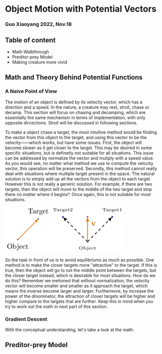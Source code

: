 # Object Motion with Potential Vectors

### Guo Xiaoyang 2022, Nov.18

## Table of content

- Math Walkthrough
- Preditor-prey Model
- Making creature more vivid

## Math and Theory Behind Potential Functions

### A Naive Point of View

The motion of an object is defined by its velocity vector, which has a direction and a speed. In the nature, a creature may rest, stroll, chase or decamp. This section will focus on chasing and decamping, which are essentially the same mechenism in terms of implementation, with only opposite dircections. Stroll will be discussed in following sections.

To make a object chase a target, the most intuitive method would be finding the vector from this object to the target, and using this vector to be the velocity——which works, but have some issues. First, the object will become slower as it get closer to the target. This may be desired in some specific situations, but is definetly not suitable for all situations. This issue can be addressed by normalize the vector and mutiply with a speed value. As you would see, no matter what method we use to compute the velocity vector, this operation will be preserved. Secondly, this method cannot really deal with situations where multiple target present in the space. The natural solution is to simply add up all the vectors from the object to each target. However this is not really a generic solution. For example, if there are two targets, then the object will move to the middle of the two target and stop there no matter where it begins\*. Once again, this is not suitable for most situations.<br />

<img
    src="../media/potential_vector/img01_object_to_target.png"
    alt="Vector from the object to the target"
    height="150"
  />
<img
    src="../media/potential_vector/img02_two_targets.png"
    alt="Cannot handle two targets"
    height="150"
  />

So the task in front of us is to avoid equilibriums as much as possible. One method is to make the closer targets more "attractive" to the target. If this is true, then the object will go to not the middle point between the targets, but the closer target instead, which is desirable for most situations. How do we do this? Remember we metioned that without normalization, the velocity vector will become smaller and smaller as it approach the target, which means the inverse become larger and larger. Furthermore, by increase the power of the dinominator, the attraction of closer targets will be higher and higher compare to the targets that are further. Keep this in mind when you try to work out the math in next part of this section.

### Gradient Descent

With the conceptual understanding, let's take a look at the math.

## Preditor-prey Model
